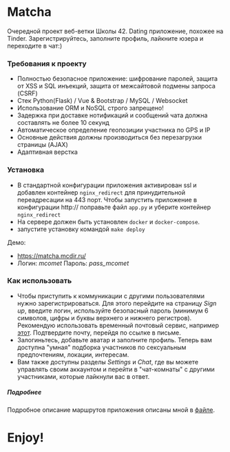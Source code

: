 # Matcha

Очередной проект веб-ветки Школы 42. Dating приложение, похожее на Tinder. Зарегистрируйтесь, заполните профиль, лайкните юзера и переходите в чат:)

### Требования к проекту

- Полностью безопасное приложение: шифрование паролей, защита от XSS и SQL инъекций, защита от межсайтовой подмены запроса (CSRF)
- Стек Python(Flask) / Vue & Bootstrap / MySQL / Websocket
- Использование ORM и NoSQL строго запрещено!
- Задержка при доставке нотификаций и сообщений чата должна составлять не более 10 секунд
- Автоматическое определение геопозиции участника по GPS и IP
- Основные действия должны производиться без перезагрузки страницы (AJAX)
- Адаптивная верстка

### Установка

  - В стандартной конфигурации приложения активирован ssl и добавлен контейнер ```nginx_redirect``` для принудительной переадресации на 443 порт. Чтобы запустить приложение в конфигурации http:// поправьте файл  ```app.py``` и уберите контейнер ```nginx_redirect```
  - На сервере должен быть установлен ```docker``` и ```docker-compose```.
  - запустите установку командой ```make deploy```


Демо:
  - https://matcha.mcdir.ru/
  - Логин: *mcomet*   Пароль: *pass_mcomet*

### Как использовать

- Чтобы приступить к коммуникации с другими пользователями нужно зарегистрироваться. Для этого перейдите на страницу *Sign up*, введите логин, используйте безопасный пароль (минимум 6 символов, цифры и буквы верхнего и нижнего регистров). Рекомендую использовать временный почтовый сервис, например [этот][tmpmail]. Подтвердите почту, перейдя по ссылке в письме.
- Залогиньтесь, добавьте аватар и заполните профиль. Теперь вам доступна "умная" подборка участников по сексуальным предпочтениям, локации, интересам.
- Вам также доступны разделы *Settings* и *Chat*, где вы можете управлять своим аккаунтом и перейти в "чат-комнаты" с другими участниками, которые лайкнули вас в ответ.


##### Подробнее
Подробное описание маршрутов приложения описаны мной в [файле][file].

# Enjoy!


[//]: #


   [mamp]: <https://www.mamp.info/ru/downloads/>
   [tmpmail]: <https://temp-mail.org/ru/>
   [file]: <https://docs.google.com/document/d/1Wksbr_r-qQ_pBDkIUAC40GNM37wzI_HHKnLeeLlsxiM/edit?usp=sharing>

